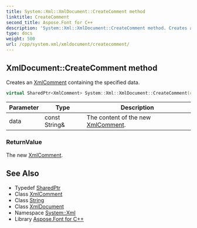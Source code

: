 ```yaml
---
title: System::Xml::XmlDocument::CreateComment method
linktitle: CreateComment
second_title: Aspose.Font for C++
description: 'System::Xml::XmlDocument::CreateComment method. Creates an XmlComment containing the specified data in C++.'
type: docs
weight: 500
url: /cpp/system.xml/xmldocument/createcomment/
---
```

## XmlDocument::CreateComment method


Creates an [XmlComment](../../xmlcomment/) containing the specified data.

```cpp
virtual SharedPtr<XmlComment> System::Xml::XmlDocument::CreateComment(const String &data)
```


| Parameter | Type | Description |
| --- | --- | --- |
| data | const String\& | The content of the new [XmlComment](../../xmlcomment/). |

### ReturnValue

The new [XmlComment](../../xmlcomment/).

## See Also

* Typedef [SharedPtr](../../../system/sharedptr/)
* Class [XmlComment](../../xmlcomment/)
* Class [String](../../../system/string/)
* Class [XmlDocument](../)
* Namespace [System::Xml](../../)
* Library [Aspose.Font for C++](../../../)
